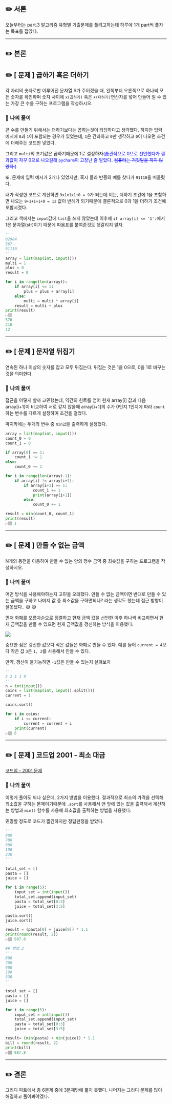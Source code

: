 ## ✏️ 서론
오늘부터는 part.3 알고리즘 유형별 기출문제를 풀려고하는데 하루에 1개 part씩  풀자는 목표를 잡았다.

---

## ✏️ 본론
## ✏️ [ 문제 ] 곱하기 혹은 더하기
각 자리의 숫자로만 이루어진 문자열 S가 주어졌을 때, 왼쪽부터 오른쪽으로 하나씩 모든 숫자를 확인하며 숫자 사이에 `x(곱하기)` 혹은 `+(더하기)`연산자를 넣어 만들어 질 수 있는 가장 큰 수를 구하는 프로그램을 작성하시오.

### 🤔 나의 풀이
큰 수를 만들기 위해서는 더하기보다는 곱하는것이 타당하다고 생각했다. 하지만 입력 예시에 `0`과 `1`이 포함되는 경우가 있었는데, `1`은 간과하고 `0`만 생각하고 `0`이 나오면 조건에 더해주는 코드만 넣었다. 

그리고 `multi`의 초기값은 곱하기때문에 1로 설정하자<spans style ='color:blue'>(습관적으로 0으로 선언했다가 결과값이 자꾸 0으로 나오길래 `pycharm`이 고장난 줄 알았다. ~~컴퓨터는 거짓말을 하지 않았다.~~)</span>

또, 문제에 입력 예시가 2개나 있었지만, 혹시 몰라 반증의 예를 찾다가 `91110`을 떠올렸다.  

내가 작성한 코드로 계산하면 `9x1x1x1+0 = 9`가 되는데 이는, 더하기 조건에 1을 포함하면 나오는 `9+1+1+1+0 = 12` 값이 반례가 되기때문에 결론적으로 0과 1을 더하기 조건에 포함시켰다.

그리고 책에서는 `input`값에 `list`을 쓰지 않았는데 이후에 `if array[i] <= '1':`에서 1은 문자열(str)이기 때문에 따옴표를 붙여준것도 헷갈리지 말자.

```python
'''
02984
567
91110
'''
array = list(map(int, input()))
multi = 1
plus = 0
result = 0

for i in range(len(array)):
    if array[i] <= 1:
        plus = plus + array[i]
    else:
        multi = multi * array[i]
    result = multi + plus
print(result)
👉🏽 
576
210
12
```

---

## ✏️ [ 문제 ] 문자열 뒤집기
연속된 하나 이상의 숫자를 잡고 모두 뒤집는다. 
뒤집는 것은 1을 0으로, 0을 1로 바꾸는 것을 의미한다.

### 🤔 나의 풀이
접근을 어떻게 할까 고민했는데, 약간의 힌트를 얻어 현재 array[i] 값과 다음 array[i+1]이 비교하여 서로 같지 않을때 array[i+1]의 수가 0인지 1인지에 따라 `count` 하는 변수를 다르게 설정하여 조건을 걸었다.

마지막에는 두개의 변수 중 `min값`을 출력하게 설정했다.

```python
array = list(map(int, input()))
count_0 = 0
count_1 = 0

if array[0] == 1:
    count_1 += 1
else:
    count_0 += 1

for i in range(len(array)-1):
    if array[i] != array[i+1]:
        if array[i+1] == 1:
            count_1 += 1
            print(array[i+1])
        else:
            count_0 += 1

result = min(count_0, count_1)
print(result)
👉🏽 1
```
---

## ✏️ [ 문제 ] 만들 수 없는 금액
N개의 동전을 이용하여 만들 수 없는 양의 정수 금액 중 최솟값을 구하는 프로그램을 작성하시오.

### 🤔 나의 풀이
어떤 방식을 사용해야하는지 고민을 오래했다.
만들 수 없는 금액이면 반대로 만들 수 있는 금액을 구하고 나머지 값 중 최소값을 구하면되나? 라는 생각도 했는데 접근 방향이 잘못됐다.. 😅 😅

먼저 화폐를 오름차순으로 정렬하고 현재 금액 값을 선언한 이후 하나씩 비교하면서 현재 금액값을 만들 수 있으면 현재 금액값을 갱신하는 방식을 이용했다.

![](https://images.velog.io/images/abcd8637/post/5c1dfb92-64bf-409c-8d51-d3bc3e8d09ed/KakaoTalk_Photo_2021-02-08-13-22-10.jpeg)

중요한 점은 갱신한 값보다 작은 값들은 화폐로 만들 수 있다.
예를 들어 `current = 4`보다 작은 값 `3`은 `1, 2`를 사용해서 만들 수 있다. 

만약, 갱신이 불가능하면 `-1`값은 만들 수 있는지 살펴보자

```python
'''
3 2 1 1 9
'''
n = int(input())
coins = list(map(int, input().split()))
current = 1

coins.sort()

for i in coins:
    if i <= current:
        current = current + i
    print(current)
👉🏽 8 
```
---

## ✏️ [ 문제 ] 코드업 2001 - 최소 대금
<a href='https://codeup.kr/problem.php?id=2001'>코드업 - 2001 문제 </a>

### 🤔 나의 풀이
이렇게 풀어도 되나 싶은데, 2가지 방법을 이용했다.
결과적으로 최소의 가격을 선택해 최소값을 구하는 문제이기때문에 `.sort`를 사용해서 맨 앞에 있는 값을 출력해서 계산하는 방법과 `min()` 함수를 사용해 최소값을 출력하는 방법을 사용했다.

민망할 정도로 코드가 짧긴하지만 정답판정을 받았다.

```python
'''
800
700
900
198
330
'''

total_set = []
pasta = []
juice = []

for i in range(5):
    input_set = int(input())
    total_set.append(input_set)
    pasta = total_set[0:3]
    juice = total_set[3:5]

pasta.sort()
juice.sort()

result = (pasta[0] + juice[0]) * 1.1
print(round(result, 2))
👉🏽 987.8
```

```python
## 방법 2
'''
800
700
900
198
330
'''

total_set = []
pasta = []
juice = []

for i in range(5):
    input_set = int(input())
    total_set.append(input_set)
    pasta = total_set[0:3]
    juice = total_set[3:5]

result= (min(pasta) + min(juice)) * 1.1
bill = round(result, 2)
print(bill)
👉🏽 987.8
```
---

## ✏️ 결론
그리디 파트에서 총 6문제 중에 3문제밖에 풀지 못했다.
나머지는 그리디 문제를 많이 해결하고 풀어봐야겠다.